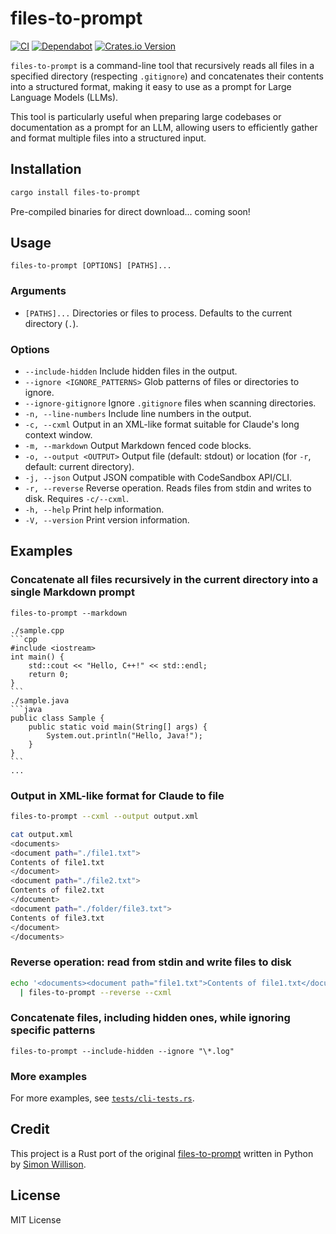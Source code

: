 # files-to-prompt

[![CI](https://github.com/anishkny/files-to-prompt-rust/actions/workflows/ci.yml/badge.svg)](https://github.com/anishkny/files-to-prompt-rust/actions/workflows/ci.yml)
[![Dependabot](https://img.shields.io/badge/dependabot-enabled-brightgreen.svg)](https://github.com/anishkny/files-to-prompt-rust/network/dependencies)
[![Crates.io Version](https://img.shields.io/crates/v/files-to-prompt?color=brightgreen)](https://crates.io/crates/files-to-prompt)

`files-to-prompt` is a command-line tool that recursively reads all files in a specified directory (respecting `.gitignore`) and concatenates their contents into a structured format, making it easy to use as a prompt for Large Language Models (LLMs).

This tool is particularly useful when preparing large codebases or documentation as a prompt for an LLM, allowing users to efficiently gather and format multiple files into a structured input.

## Installation

```sh
cargo install files-to-prompt
```

Pre-compiled binaries for direct download... coming soon!

## Usage

```
files-to-prompt [OPTIONS] [PATHS]...
```

### Arguments

- `[PATHS]...` Directories or files to process. Defaults to the current directory (`.`).

### Options

- `--include-hidden` Include hidden files in the output.
- `--ignore <IGNORE_PATTERNS>` Glob patterns of files or directories to ignore.
- `--ignore-gitignore` Ignore `.gitignore` files when scanning directories.
- `-n, --line-numbers` Include line numbers in the output.
- `-c, --cxml` Output in an XML-like format suitable for Claude's long context window.
- `-m, --markdown` Output Markdown fenced code blocks.
- `-o, --output <OUTPUT>` Output file (default: stdout) or location (for `-r`, default: current directory).
- `-j, --json` Output JSON compatible with CodeSandbox API/CLI.
- `-r, --reverse` Reverse operation. Reads files from stdin and writes to disk. Requires `-c/--cxml`.
- `-h, --help` Print help information.
- `-V, --version` Print version information.

## Examples

### Concatenate all files recursively in the current directory into a single Markdown prompt

````
files-to-prompt --markdown

./sample.cpp
```cpp
#include <iostream>
int main() {
    std::cout << "Hello, C++!" << std::endl;
    return 0;
}
```
./sample.java
```java
public class Sample {
    public static void main(String[] args) {
        System.out.println("Hello, Java!");
    }
}
```
...
````

### Output in XML-like format for Claude to file

```sh
files-to-prompt --cxml --output output.xml

cat output.xml
<documents>
<document path="./file1.txt">
Contents of file1.txt
</document>
<document path="./file2.txt">
Contents of file2.txt
</document>
<document path="./folder/file3.txt">
Contents of file3.txt
</document>
</documents>
```

### Reverse operation: read from stdin and write files to disk

```sh
echo '<documents><document path="file1.txt">Contents of file1.txt</document><document path="file2.txt">Contents of file2.txt</document><document path="folder/file3.txt">Contents of file3.txt</document></documents>' \
  | files-to-prompt --reverse --cxml
```

### Concatenate files, including hidden ones, while ignoring specific patterns

```
files-to-prompt --include-hidden --ignore "\*.log"
```

### More examples

For more examples, see [`tests/cli-tests.rs`](tests/cli-tests.rs).

## Credit

This project is a Rust port of the original [files-to-prompt](https://github.com/simonw/files-to-prompt) written in Python by [Simon Willison](https://github.com/simonw).

## License

MIT License
